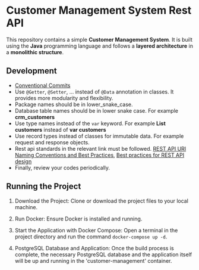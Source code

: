# Customer Management System Rest API

This repository contains a simple **Customer Management System**. It is built using the **Java** programming language and follows a **layered architecture** in a **monolithic structure**.

## Development

- [Conventional Commits](https://gist.github.com/joshbuchea/6f47e86d2510bce28f8e7f42ae84c716)
- Use `@Getter`, `@Setter`, ... instead of `@Data` annotation in classes. It provides more modularity and flexibility.
- Package names should be in lower_snake_case.
- Database table names should be in lower snake case. For example **crm_customers**
- Use type names instead of the `var` keyword. For example **List<Customer> customers** instead of **var customers**
- Use record types instead of classes for immutable data. For example request and response objects.
- Rest api standards in the relevant link must be
  followed. [REST API URI Naming Conventions and Best Practices](https://restfulapi.net/resource-naming/), [Best practices for REST API design](https://stackoverflow.blog/2020/03/02/best-practices-for-rest-api-design/)
- Finally, review your codes periodically.

## Running the Project
1. Download the Project: Clone or download the project files to your local machine.

2. Run Docker: Ensure Docker is installed and running.

3. Start the Application with Docker Compose: Open a terminal in the project directory and run the command `docker-compose up -d`.

4. PostgreSQL Database and Application: Once the build process is complete, the necessary PostgreSQL database and the application itself will be up and running in the 'customer-management' container.